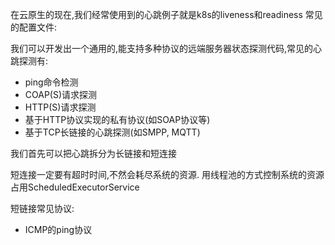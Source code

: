 在云原生的现在,我们经常使用到的心跳例子就是k8s的liveness和readiness
常见的配置文件:



我们可以开发出一个通用的,能支持多种协议的远端服务器状态探测代码,常见的心跳探测有:
- ping命令检测
- COAP(S)请求探测
- HTTP(S)请求探测
- 基于HTTP协议实现的私有协议(如SOAP协议等)
- 基于TCP长链接的心跳探测(如SMPP, MQTT)

我们首先可以把心跳拆分为长链接和短连接

短连接一定要有超时时间,不然会耗尽系统的资源.
用线程池的方式控制系统的资源占用ScheduledExecutorService

短链接常见协议:
- ICMP的ping协议
